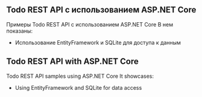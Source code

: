 ## Todo REST API с использованием ASP.NET Core

Примеры Todo REST API с использованием ASP.NET Core В нем показаны:
- Использование EntityFramework и SQLite для доступа к данным



## Todo REST API with ASP.NET Core

Todo REST API samples using ASP.NET Core It showcases:
- Using EntityFramework and SQLite for data access
